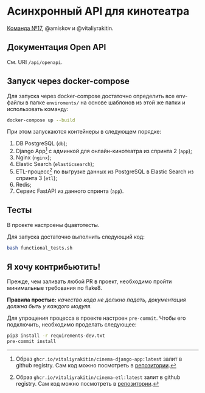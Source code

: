# Асинхронный API для кинотеатра
[Команда №17](https://yandex-students.slack.com/archives/C03833GPQGH/p1652369332840549), @amiskov и @vitaliyrakitin.

## Документация Open API
См. URI `/api/openapi`.

## Запуск через docker-compose

Для запуска через docker-compose достаточно определить все env-файлы в папке `enviroments/` на основе шаблонов из этой же папки и использовать команду:

```bash
docker-compose up --build
```

При этом запускаются контейнеры в следующем порядке:

1. DB PostgreSQL (`db`);
2. Django App[^*] с админкой для онлайн-кинотеатра из спринта 2 (`app`);
3. Nginx (`nginx`);
4. Elastic Search (`elasticsearch`);
5. ETL-процесс[^**] по выгрузке данных из PostgreSQL в Elastic Search из спринта 3 (`etl`);
6. Redis;
7. Сервис FastAPI из данного спринта (`app`).

[^*]: Образ `ghcr.io/vitaliyrakitin/cinema-django-app:latest` залит в github registry. Сам код можно посмотреть в [репозитории](https://github.com/VitaliyRakitin/new_admin_panel_sprint_2/tree/main/01_docker_compose/app).

[^**]: Образ `ghcr.io/vitaliyrakitin/cinema-etl:latest` залит в github registry. Сам код можно посмотреть в [репозитории](https://github.com/VitaliyRakitin/new_admin_panel_sprint_3/tree/main/01_etl).

## Тесты
В проекте настроены фцавтотесты.

Для запуска достаточно выполнить следующий код:
```bash
bash functional_tests.sh
```

## Я хочу контрибьютить!

Прежде, чем заливать любой PR в проект, необходимо пройти минимальные требования по flake8.

**Правила простые:** *качество кода не должно падать, документация должна быть у каждого модуля.*

Для упрощения процесса в проекте настроен `pre-commit`. 
Чтобы его подключить, необходимо проделать следующее:

```bash
pip3 install -r requirements-dev.txt
pre-commit install
```
